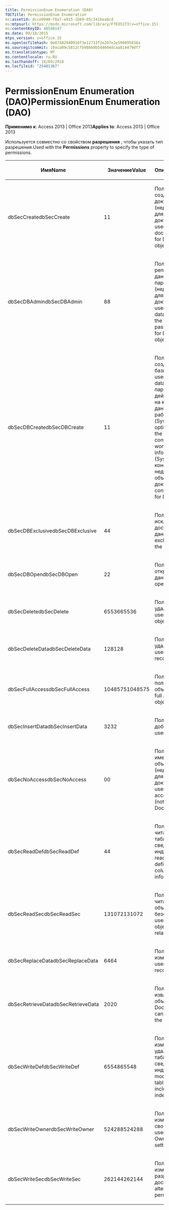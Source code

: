 ```yaml
---
title: PermissionEnum Enumeration (DAO)
TOCTitle: PermissionEnum Enumeration
ms:assetid: dcce9940-f8a7-e915-1b69-05c341bea8cd
ms:mtpsurl: https://msdn.microsoft.com/library/Ff835373(v=office.15)
ms:contentKeyID: 48548147
ms.date: 09/18/2015
mtps_version: v=office.15
ms.openlocfilehash: 0e87482940918f3e12713f2e207e2e590895838a
ms.sourcegitcommit: 19aca09c5812cfb98b68b5d4604dcaa814479df7
ms.translationtype: MT
ms.contentlocale: ru-RU
ms.lasthandoff: 10/09/2018
ms.locfileid: "25481367"
---
```

# <a name="permissionenum-enumeration-dao"></a><span data-ttu-id="541c9-102">PermissionEnum Enumeration (DAO)</span><span class="sxs-lookup"><span data-stu-id="541c9-102">PermissionEnum Enumeration (DAO)</span></span>


<span data-ttu-id="541c9-103">**Применимо к**: Access 2013 | Office 2013</span><span class="sxs-lookup"><span data-stu-id="541c9-103">**Applies to**: Access 2013 | Office 2013</span></span>

<span data-ttu-id="541c9-104">Используется совместно со свойством **разрешения** , чтобы указать тип разрешения.</span><span class="sxs-lookup"><span data-stu-id="541c9-104">Used with the **Permissions** property to specify the type of permissions.</span></span>

<table>
<colgroup>
<col style="width: 33%" />
<col style="width: 33%" />
<col style="width: 33%" />
</colgroup>
<thead>
<tr class="header">
<th><p><span data-ttu-id="541c9-105">Имя</span><span class="sxs-lookup"><span data-stu-id="541c9-105">Name</span></span></p></th>
<th><p><span data-ttu-id="541c9-106">Значение</span><span class="sxs-lookup"><span data-stu-id="541c9-106">Value</span></span></p></th>
<th><p><span data-ttu-id="541c9-107">Описание</span><span class="sxs-lookup"><span data-stu-id="541c9-107">Description</span></span></p></th>
</tr>
</thead>
<tbody>
<tr class="odd">
<td><p><span data-ttu-id="541c9-108">dbSecCreate</span><span class="sxs-lookup"><span data-stu-id="541c9-108">dbSecCreate</span></span></p></td>
<td><p><span data-ttu-id="541c9-109">1</span><span class="sxs-lookup"><span data-stu-id="541c9-109">1</span></span></p></td>
<td><p><span data-ttu-id="541c9-110">Пользователь может создавать новые документы (недействительно для объектов-документов).</span><span class="sxs-lookup"><span data-stu-id="541c9-110">The user can create new documents (not valid for Document objects).</span></span></p></td>
</tr>
<tr class="even">
<td><p><span data-ttu-id="541c9-111">dbSecDBAdmin</span><span class="sxs-lookup"><span data-stu-id="541c9-111">dbSecDBAdmin</span></span></p></td>
<td><p><span data-ttu-id="541c9-112">8</span><span class="sxs-lookup"><span data-stu-id="541c9-112">8</span></span></p></td>
<td><p><span data-ttu-id="541c9-113">Пользователь может репликации базы данных и изменение пароля базы данных (недействительно для объектов-документов).</span><span class="sxs-lookup"><span data-stu-id="541c9-113">The user can replicate a database and change the database password (not valid for Document objects).</span></span></p></td>
</tr>
<tr class="odd">
<td><p><span data-ttu-id="541c9-114">dbSecDBCreate</span><span class="sxs-lookup"><span data-stu-id="541c9-114">dbSecDBCreate</span></span></p></td>
<td><p><span data-ttu-id="541c9-115">1</span><span class="sxs-lookup"><span data-stu-id="541c9-115">1</span></span></p></td>
<td><p><span data-ttu-id="541c9-116">Пользователь может создавать новые базы данных.</span><span class="sxs-lookup"><span data-stu-id="541c9-116">The user can create new databases.</span></span> <span data-ttu-id="541c9-117">Этот параметр действителен только на контейнер баз данных в файле рабочей группы (Systen.mdw).</span><span class="sxs-lookup"><span data-stu-id="541c9-117">This option is valid only on the Databases container in the workgroup information file (Systen.mdw).</span></span> <span data-ttu-id="541c9-118">В этом константа недопустима для объектов документа.</span><span class="sxs-lookup"><span data-stu-id="541c9-118">This constant is not valid for Document objects.</span></span></p></td>
</tr>
<tr class="even">
<td><p><span data-ttu-id="541c9-119">dbSecDBExclusive</span><span class="sxs-lookup"><span data-stu-id="541c9-119">dbSecDBExclusive</span></span></p></td>
<td><p><span data-ttu-id="541c9-120">4</span><span class="sxs-lookup"><span data-stu-id="541c9-120">4</span></span></p></td>
<td><p><span data-ttu-id="541c9-121">Пользователь имеет исключительных доступ к базе данных.</span><span class="sxs-lookup"><span data-stu-id="541c9-121">The user has exclusive access to the database.</span></span></p></td>
</tr>
<tr class="odd">
<td><p><span data-ttu-id="541c9-122">dbSecDBOpen</span><span class="sxs-lookup"><span data-stu-id="541c9-122">dbSecDBOpen</span></span></p></td>
<td><p><span data-ttu-id="541c9-123">2</span><span class="sxs-lookup"><span data-stu-id="541c9-123">2</span></span></p></td>
<td><p><span data-ttu-id="541c9-124">Пользователь может открыть базу данных.</span><span class="sxs-lookup"><span data-stu-id="541c9-124">The user can open the database.</span></span></p></td>
</tr>
<tr class="even">
<td><p><span data-ttu-id="541c9-125">dbSecDelete</span><span class="sxs-lookup"><span data-stu-id="541c9-125">dbSecDelete</span></span></p></td>
<td><p><span data-ttu-id="541c9-126">65536</span><span class="sxs-lookup"><span data-stu-id="541c9-126">65536</span></span></p></td>
<td><p><span data-ttu-id="541c9-127">Пользователь может удалить объект.</span><span class="sxs-lookup"><span data-stu-id="541c9-127">The user can delete the object.</span></span></p></td>
</tr>
<tr class="odd">
<td><p><span data-ttu-id="541c9-128">dbSecDeleteData</span><span class="sxs-lookup"><span data-stu-id="541c9-128">dbSecDeleteData</span></span></p></td>
<td><p><span data-ttu-id="541c9-129">128</span><span class="sxs-lookup"><span data-stu-id="541c9-129">128</span></span></p></td>
<td><p><span data-ttu-id="541c9-130">Пользователь может удалить записи.</span><span class="sxs-lookup"><span data-stu-id="541c9-130">The user can delete records.</span></span></p></td>
</tr>
<tr class="even">
<td><p><span data-ttu-id="541c9-131">dbSecFullAccess</span><span class="sxs-lookup"><span data-stu-id="541c9-131">dbSecFullAccess</span></span></p></td>
<td><p><span data-ttu-id="541c9-132">1048575</span><span class="sxs-lookup"><span data-stu-id="541c9-132">1048575</span></span></p></td>
<td><p><span data-ttu-id="541c9-133">Пользователь имеет полный доступ к объекту.</span><span class="sxs-lookup"><span data-stu-id="541c9-133">The user has full access to the object.</span></span></p></td>
</tr>
<tr class="odd">
<td><p><span data-ttu-id="541c9-134">dbSecInsertData</span><span class="sxs-lookup"><span data-stu-id="541c9-134">dbSecInsertData</span></span></p></td>
<td><p><span data-ttu-id="541c9-135">32</span><span class="sxs-lookup"><span data-stu-id="541c9-135">32</span></span></p></td>
<td><p><span data-ttu-id="541c9-136">Пользователь может добавить записи.</span><span class="sxs-lookup"><span data-stu-id="541c9-136">The user can add records.</span></span></p></td>
</tr>
<tr class="even">
<td><p><span data-ttu-id="541c9-137">dbSecNoAccess</span><span class="sxs-lookup"><span data-stu-id="541c9-137">dbSecNoAccess</span></span></p></td>
<td><p><span data-ttu-id="541c9-138">0</span><span class="sxs-lookup"><span data-stu-id="541c9-138">0</span></span></p></td>
<td><p><span data-ttu-id="541c9-139">Пользователь не имеет доступ к объекту (недействительно для объектов-документов).</span><span class="sxs-lookup"><span data-stu-id="541c9-139">The user does not have access to the object (not valid for Document objects).</span></span></p></td>
</tr>
<tr class="odd">
<td><p><span data-ttu-id="541c9-140">dbSecReadDef</span><span class="sxs-lookup"><span data-stu-id="541c9-140">dbSecReadDef</span></span></p></td>
<td><p><span data-ttu-id="541c9-141">4</span><span class="sxs-lookup"><span data-stu-id="541c9-141">4</span></span></p></td>
<td><p><span data-ttu-id="541c9-142">Пользователь может читать определение таблицы, включая сведения о столбце и индекса.</span><span class="sxs-lookup"><span data-stu-id="541c9-142">The user can read the table definition, including column and index information.</span></span></p></td>
</tr>
<tr class="even">
<td><p><span data-ttu-id="541c9-143">dbSecReadSec</span><span class="sxs-lookup"><span data-stu-id="541c9-143">dbSecReadSec</span></span></p></td>
<td><p><span data-ttu-id="541c9-144">131072</span><span class="sxs-lookup"><span data-stu-id="541c9-144">131072</span></span></p></td>
<td><p><span data-ttu-id="541c9-145">Пользователи могут читать сведения из объекта безопасности.</span><span class="sxs-lookup"><span data-stu-id="541c9-145">The user can read the object's security-related information.</span></span></p></td>
</tr>
<tr class="odd">
<td><p><span data-ttu-id="541c9-146">dbSecReplaceData</span><span class="sxs-lookup"><span data-stu-id="541c9-146">dbSecReplaceData</span></span></p></td>
<td><p><span data-ttu-id="541c9-147">64</span><span class="sxs-lookup"><span data-stu-id="541c9-147">64</span></span></p></td>
<td><p><span data-ttu-id="541c9-148">Пользователь может изменять записи.</span><span class="sxs-lookup"><span data-stu-id="541c9-148">The user can modify records.</span></span></p></td>
</tr>
<tr class="even">
<td><p><span data-ttu-id="541c9-149">dbSecRetrieveData</span><span class="sxs-lookup"><span data-stu-id="541c9-149">dbSecRetrieveData</span></span></p></td>
<td><p><span data-ttu-id="541c9-150">20</span><span class="sxs-lookup"><span data-stu-id="541c9-150">20</span></span></p></td>
<td><p><span data-ttu-id="541c9-151">Пользователя можно извлечь данные из объекта Document.</span><span class="sxs-lookup"><span data-stu-id="541c9-151">The user can retrieve data from the Document object.</span></span></p></td>
</tr>
<tr class="odd">
<td><p><span data-ttu-id="541c9-152">dbSecWriteDef</span><span class="sxs-lookup"><span data-stu-id="541c9-152">dbSecWriteDef</span></span></p></td>
<td><p><span data-ttu-id="541c9-153">65548</span><span class="sxs-lookup"><span data-stu-id="541c9-153">65548</span></span></p></td>
<td><p><span data-ttu-id="541c9-154">Пользователь может изменить или удалить определение таблицы, включая сведения о столбце и индекса.</span><span class="sxs-lookup"><span data-stu-id="541c9-154">The user can modify or delete the table definition, including column and index information.</span></span></p></td>
</tr>
<tr class="even">
<td><p><span data-ttu-id="541c9-155">dbSecWriteOwner</span><span class="sxs-lookup"><span data-stu-id="541c9-155">dbSecWriteOwner</span></span></p></td>
<td><p><span data-ttu-id="541c9-156">524288</span><span class="sxs-lookup"><span data-stu-id="541c9-156">524288</span></span></p></td>
<td><p><span data-ttu-id="541c9-157">Пользователь может изменить значение свойства Owner.</span><span class="sxs-lookup"><span data-stu-id="541c9-157">The user can change the Owner property setting.</span></span></p></td>
</tr>
<tr class="odd">
<td><p><span data-ttu-id="541c9-158">dbSecWriteSec</span><span class="sxs-lookup"><span data-stu-id="541c9-158">dbSecWriteSec</span></span></p></td>
<td><p><span data-ttu-id="541c9-159">262144</span><span class="sxs-lookup"><span data-stu-id="541c9-159">262144</span></span></p></td>
<td><p><span data-ttu-id="541c9-160">Пользователь может изменить разрешения на доступ.</span><span class="sxs-lookup"><span data-stu-id="541c9-160">The user can alter access permissions.</span></span></p></td>
</tr>
</tbody>
</table>

